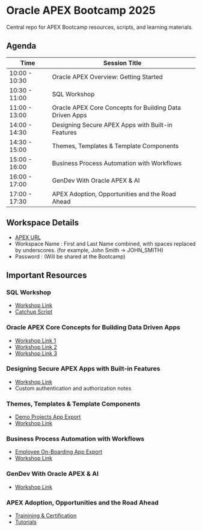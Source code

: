 # Oracle APEX Bootcamp 2025  

Central repo for APEX Bootcamp resources, scripts, and learning materials.

## Agenda  

| Time          | Session Title                                     |
|---------------|--------------------------------------------------|
| 10:00 - 10:30 | Oracle APEX Overview: Getting Started             |
| 10:30 - 11:00 | SQL Workshop                                      |
| 11:00 - 13:00 | Oracle APEX Core Concepts for Building Data Driven Apps |
| 14:00 - 14:30 | Designing Secure APEX Apps with Built-in Features |
| 14:30 - 15:00 | Themes, Templates & Template Components           |
| 15:00 - 16:00 | Business Process Automation with Workflows        |
| 16:00 - 17:00 | GenDev With Oracle APEX & AI                      |
| 17:00 - 17:30 | APEX Adoption, Opportunities and the Road Ahead   |

## Workspace Details
- [APEX URL](https://jb7mfvfk4wteln6-japacbootcamp.adb.us-ashburn-1.oraclecloudapps.com/ords/r/apex/workspace-sign-in/oracle-apex-sign-in?session=217799254972030)
- Workspace Name : First and Last Name combined, with spaces replaced by underscores. (for example, John Smith → JOHN_SMITH)
- Password : (Will be shared at the Bootcamp)

## Important Resources  

### SQL Workshop  
- [Workshop Link](https://livelabs.oracle.com/pls/apex/r/dbpm/livelabs/run-workshop?p210_wid=3524&p210_wec=&session=8379360721545)
- [Catchup Script](https://github.com/toufiqmohmd/Oracle-APEX-Bootcamp-2025/blob/main/SQLWorkshop/sql-workshop-catchup-script.sql)

### Oracle APEX Core Concepts for Building Data Driven Apps  
- [Workshop Link 1](https://livelabs.oracle.com/pls/apex/r/dbpm/livelabs/run-workshop?p210_wid=3528&p210_wec=&session=16208365897850)  
- [Workshop Link 2](https://livelabs.oracle.com/pls/apex/r/dbpm/livelabs/run-workshop?p210_wid=3533&p210_wec=&session=8886919533136)  
- [Workshop Link 3](https://livelabs.oracle.com/pls/apex/r/dbpm/livelabs/run-workshop?p210_wid=3534&p210_wec=&session=5472038135115)  

### Designing Secure APEX Apps with Built-in Features  
- [Workshop Link](https://livelabs.oracle.com/pls/apex/r/dbpm/livelabs/run-workshop?p210_wid=3578&p210_wec=&session=108753226205988)  
- Custom authentication and authorization notes  

### Themes, Templates & Template Components  
- [Demo Projects App Export](https://c4u04.objectstorage.us-ashburn-1.oci.customer-oci.com/p/EcTjWk2IuZPZeNnD_fYMcgUhdNDIDA6rt9gaFj_WZMiL7VvxPBNMY60837hu5hga/n/c4u04/b/livelabsfiles/o/labfiles%2Fdemo-projects-hol11.sql)  
- [Workshop Link](https://pankajgoyal-2407.github.io/apex/temp/apex-professional-hol14/workshops/tenancy/index.html)  

### Business Process Automation with Workflows  
- [Employee On-Boarding App Export](https://github.com/toufiqmohmd/Oracle-APEX-Bootcamp-2025/blob/main/emp_onboarding_catchupscripts.sql)
- [Workshop Link](https://roopeshthokala.github.io/apex/employee-onboarding/workshops/tenancy/index.html)

### GenDev With Oracle APEX & AI  
- [Workshop Link](https://livelabs.oracle.com/pls/apex/r/dbpm/livelabs/run-workshop?p210_wid=633)

### APEX Adoption, Opportunities and the Road Ahead  
- [Trainining & Certification](https://apex.oracle.com/en/learn/training/)
- [Tutorials](https://apex.oracle.com/en/learn/tutorials/)
